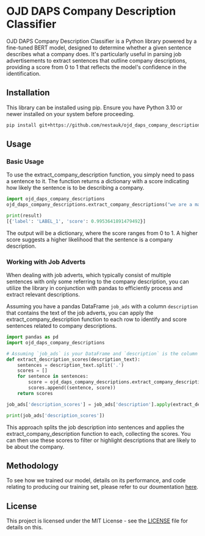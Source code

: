 # OJD DAPS Company Description Classifier

OJD DAPS Company Description Classifier is a Python library powered by a fine-tuned BERT model, designed to determine whether a given sentence describes what a company does. It's particularly useful in parsing job advertisements to extract sentences that outline company descriptions, providing a score from 0 to 1 that reflects the model's confidence in the identification.

## Installation

This library can be installed using pip. Ensure you have Python 3.10 or newer installed on your system before proceeding.

```bash
pip install git+https://github.com/nestauk/ojd_daps_company_descriptions.git
```

## Usage

### Basic Usage

To use the extract_company_description function, you simply need to pass a sentence to it. The function returns a dictionary with a score indicating how likely the sentence is to be describing a company.

```python
import ojd_daps_company_descriptions
ojd_daps_company_descriptions.extract_company_descriptions("we are a manufactoring organisation")

print(result)
[{'label': 'LABEL_1', 'score': 0.9953641891479492}]
```

The output will be a dictionary, where the score ranges from 0 to 1. A higher score suggests a higher likelihood that the sentence is a company description.

### Working with Job Adverts

When dealing with job adverts, which typically consist of multiple sentences with only some referring to the company description, you can utilize the library in conjunction with pandas to efficiently process and extract relevant descriptions.

Assuming you have a pandas DataFrame `job_ads` with a column `description` that contains the text of the job adverts, you can apply the extract_company_description function to each row to identify and score sentences related to company descriptions.


```python
import pandas as pd
import ojd_daps_company_descriptions

# Assuming `job_ads` is your DataFrame and `description` is the column with job descriptions
def extract_description_scores(description_text):
    sentences = description_text.split('.')
    scores = []
    for sentence in sentences:
        score = ojd_daps_company_descriptions.extract_company_description(sentence)[0]['score']
        scores.append((sentence, score))
    return scores

job_ads['description_scores'] = job_ads['description'].apply(extract_description_scores)

print(job_ads['description_scores'])
```

This approach splits the job description into sentences and applies the extract_company_description function to each, collecting the scores. You can then use these scores to filter or highlight descriptions that are likely to be about the company.

## Methodology

To see how we trained our model, details on its performance, and code relating to producing our training set, please refer to our doumentation [here](https://github.com/nestauk/ojd_daps_language_models/company_descriptions/README.md).

## License

This project is licensed under the MIT License - see the [LICENSE](LICENSE) file for details on this.
